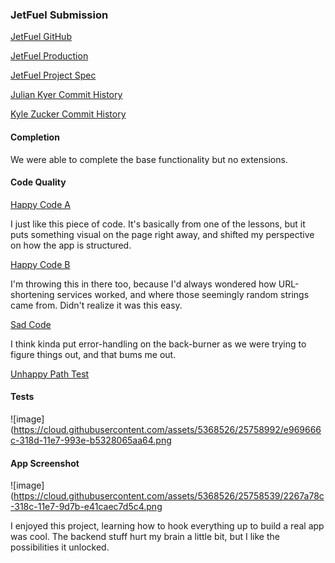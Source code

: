 ### JetFuel Submission

[JetFuel GitHub](https://github.com/zkc/JetFuel)

[JetFuel Production](http://zucknastyjetfuel.herokuapp.com/)

[JetFuel Project Spec](http://frontend.turing.io/projects/jet-fuel.html)

[Julian Kyer Commit History](https://github.com/zkc/JetFuel/commits/master?author=juliankyer)

[Kyle Zucker Commit History](https://github.com/zkc/JetFuel/commits/master?author=zkc)

#### Completion
We were able to complete the base functionality but no extensions.

#### Code Quality
[Happy Code A](https://github.com/zkc/JetFuel/blob/cecbad64cd4d2f92e07e6b60c86e62f840be9205/server.js#L18-L28)

I just like this piece of code. It's basically from one of the lessons, but it puts something visual on the page right away, and shifted my perspective on how the app is structured.

[Happy Code B](https://github.com/zkc/JetFuel/blob/cecbad64cd4d2f92e07e6b60c86e62f840be9205/public/index.js#L45-L48)

I'm throwing this in there too, because I'd always wondered how URL-shortening services worked, and where those seemingly random strings came from. Didn't realize it was this easy.

[Sad Code](https://github.com/zkc/JetFuel/blob/cecbad64cd4d2f92e07e6b60c86e62f840be9205/server.js#L52-L61)

I think kinda put error-handling on the back-burner as we were trying to figure things out, and that bums me out. 

[Unhappy Path Test](https://github.com/zkc/JetFuel/blob/913840563cb96e2d497fd62a1f176149a22f0348/test/routes.spec.js#L131-L144)

#### Tests
![image](https://cloud.githubusercontent.com/assets/5368526/25758992/e969666c-318d-11e7-993e-b5328065aa64.png
  
#### App Screenshot
![image](https://cloud.githubusercontent.com/assets/5368526/25758539/2267a78c-318c-11e7-9d7b-e41caec7d5c4.png

I enjoyed this project, learning how to hook everything up to build a real app was cool. The backend stuff hurt my brain a little bit, but I like the possibilities it unlocked.